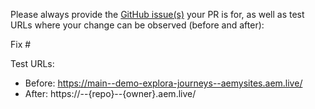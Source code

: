 Please always provide the [GitHub issue(s)](../issues) your PR is for, as well as test URLs where your change can be observed (before and after):

Fix #<gh-issue-id>

Test URLs:
- Before: https://main--demo-explora-journeys--aemysites.aem.live/
- After: https://<branch>--{repo}--{owner}.aem.live/
